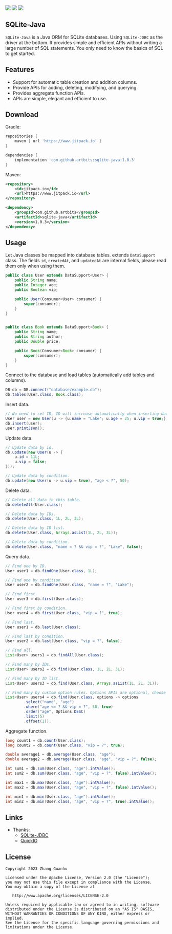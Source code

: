 [![](https://jitpack.io/v/artbits/sqlite-java.svg)](https://jitpack.io/#artbits/sqlite-java)
[![](https://img.shields.io/badge/JDK-8%20%2B-%23DD964D)](https://jdk.java.net/)
[![](https://img.shields.io/badge/license-Apache--2.0-%234377BF)](#license)


## SQLite-Java
``SQLite-Java`` is a Java ORM for SQLite databases. Using ``SQLite-JDBC`` as the driver at the bottom. It provides simple and efficient APIs without writing a large number of SQL statements. You only need to know the basics of SQL to get started.


## Features
 + Support for automatic table creation and addition columns.
 + Provide APIs for adding, deleting, modifying, and querying.
 + Provides aggregate function APIs.
 + APIs are simple, elegant and efficient to use.


## Download
Gradle:
```groovy
repositories {
    maven { url 'https://www.jitpack.io' }
}

dependencies {
    implementation 'com.github.artbits:sqlite-java:1.0.3'
}
```
Maven:
```xml
<repository>
    <id>jitpack.io</id>
    <url>https://www.jitpack.io</url>
</repository>

<dependency>
    <groupId>com.github.artbits</groupId>
    <artifactId>sqlite-java</artifactId>
    <version>1.0.3</version>
</dependency>
```


## Usage
Let Java classes be mapped into database tables. extends ``DataSupport`` class. The fields ``id``, ``createdAt``, and ``updatedAt`` are internal fields, please read them only when using them.
```java
public class User extends DataSupport<User> {
    public String name;
    public Integer age;
    public Boolean vip;

    public User(Consumer<User> consumer) {
        super(consumer);
    }
}


public class Book extends DataSupport<Book> {
    public String name;
    public String author;
    public Double price;

    public Book(Consumer<Book> consumer) {
        super(consumer);
    }
}
```

Connect to the database and load tables (automatically add tables and columns).
```java
DB db = DB.connect("database/example.db");
db.tables(User.class, Book.class);
```

Insert data.
```java
// No need to set ID, ID will increase automatically when inserting data.
User user = new User(u -> {u.name = "Lake"; u.age = 25; u.vip = true;});
db.insert(user);
user.printJson();
```

Update data.
```java
// Update data by id.
db.update(new User(u -> {
    u.id = 11L;
    u.vip = false;
}));

// Update data by condition.
db.update(new User(u -> u.vip = true), "age < ?", 50);
```

Delete data.
```java
// Delete all data in this table.
db.deleteAll(User.class);

// Delete data by IDs.
db.delete(User.class, 1L, 2L, 3L);

// Delete data by ID list.
db.delete(User.class, Arrays.asList(1L, 2L, 3L));

// Delete data by condition.
db.delete(User.class, "name = ? && vip = ?", "Lake", false);
```

Query data.
```java
// Find one by ID.
User user1 = db.findOne(User.class, 1L);

// Find one by condition.
User user2 = db.findOne(User.class, "name = ?", "Lake");

// Find first.
User user3 = db.first(User.class);

// Find first by condition.
User user4 = db.first(User.class, "vip = ?", true);

// Find last.
User user1 = db.last(User.class);

// Find last by condition.
User user2 = db.last(User.class, "vip = ?", false);

// Find all.
List<User> users1 = db.findAll(User.class);

// Find many by IDs.
List<User> users2 = db.find(User.class, 1L, 2L, 3L);

// Find many by ID list.
List<User> users3 = db.find(User.class, Arrays.asList(1L, 2L, 3L));

// Find many by custom option rules. Options APIs are optional, choose according to actual needs.
List<User> users4 = db.find(User.class, options -> options
        .select("name", "age")
        .where("age <= ? && vip = ?", 50, true)
        .order("age", Options.DESC)
        .limit(5)
        .offset(1));
```

Aggregate function.
```java
long count1 = db.count(User.class);
long count2 = db.count(User.class, "vip = ?", true);

double average1 = db.average(User.class, "age");
double average2 = db.average(User.class, "age", "vip = ?", false);

int sum1 = db.sum(User.class, "age").intValue();
int sum2 = db.sum(User.class, "age", "vip = ?", false).intValue();

int max1 = db.max(User.class, "age").intValue();
int max2 = db.max(User.class, "age", "vip = ?", false).intValue();

int min1 = db.min(User.class, "age").intValue();
int min2 = db.min(User.class, "age", "vip = ?", true).intValue();
```



## Links
+ Thanks: 
    + [SQLite-JDBC](https://github.com/xerial/sqlite-jdbc)
    + [QuickIO](https://github.com/artbits/quickio)


## License
```
Copyright 2023 Zhang Guanhu

Licensed under the Apache License, Version 2.0 (the "License");
you may not use this file except in compliance with the License.
You may obtain a copy of the License at

   http://www.apache.org/licenses/LICENSE-2.0

Unless required by applicable law or agreed to in writing, software
distributed under the License is distributed on an "AS IS" BASIS,
WITHOUT WARRANTIES OR CONDITIONS OF ANY KIND, either express or implied.
See the License for the specific language governing permissions and
limitations under the License.